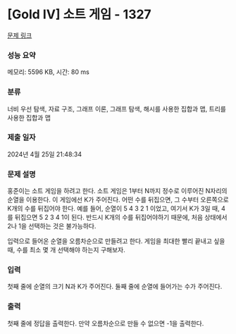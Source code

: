 # [Gold IV] 소트 게임 - 1327 

[문제 링크](https://www.acmicpc.net/problem/1327) 

### 성능 요약

메모리: 5596 KB, 시간: 80 ms

### 분류

너비 우선 탐색, 자료 구조, 그래프 이론, 그래프 탐색, 해시를 사용한 집합과 맵, 트리를 사용한 집합과 맵

### 제출 일자

2024년 4월 25일 21:48:34

### 문제 설명

<p>홍준이는 소트 게임을 하려고 한다. 소트 게임은 1부터 N까지 정수로 이루어진 N자리의 순열을 이용한다. 이 게임에선 K가 주어진다. 어떤 수를 뒤집으면, 그 수부터 오른쪽으로 K개의 수를 뒤집어야 한다. 예를 들어, 순열이 5 4 3 2 1 이었고, 여기서 K가 3일 때, 4를 뒤집으면 5 2 3 4 1이 된다. 반드시 K개의 수를 뒤집어야하기 때문에, 처음 상태에서 2나 1을 선택하는 것은 불가능하다.</p>

<p>입력으로 들어온 순열을 오름차순으로 만들려고 한다. 게임을 최대한 빨리 끝내고 싶을 때, 수를 최소 몇 개 선택해야 하는지 구해보자.</p>

### 입력 

 <p>첫째 줄에 순열의 크기 N과 K가 주어진다. 둘째 줄에 순열에 들어가는 수가 주어진다.</p>

### 출력 

 <p>첫째 줄에 정답을 출력한다. 만약 오름차순으로 만들 수 없으면 -1을 출력한다.</p>

